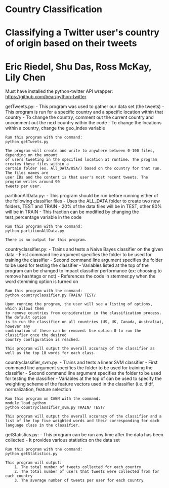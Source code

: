 # Country Classification
# Classifying a Twitter user's country of origin based on their tweets
# Eric Riedel, Shu Das, Ross McKay, Lily Chen

Must have installed the python-twitter API wrapper: https://github.com/bear/python-twitter

getTweets.py:
	- This program was used to gather our data set (the tweets)
	- This program is run for a specific country and a specific location within that country
	- To change the country, comment out the current country and uncomment out the next country within the code
	- To change the locations within a country, change the geo_index variable

	Run this program with the command:
	python getTweets.py

	The program will create and write to anywhere between 0-100 files, depending on the amount 
	of users tweeting in the specified location at runtime. The program creates these files within a 
	certain folder (ex. All_DATA/USA/) based on the country for that run. The files names are
	user IDs and the content is that user's most recent tweets. The program writes around 90 
	tweets per user.
	

partitionAllData.py:
	- This program should be run before running either of the following classifier files
	- Uses the ALL_DATA folder to create two new folders, TEST and TRAIN
	- 20% of the data files will be in TEST, other 80% will be in TRAIN
	- This fraction can be modified by changing the test_percentage variable in the code

	Run this program with the command:
	python partitionAllData.py     

	There is no output for this program.


countryclassifier.py:
	- Trains and tests a Naive Bayes classifier on the given data
	- First command line argument specifies the folder to be used for training the classifier
	- Second command line argument specifies the folder to be used for testing the classifier
	- Variables listed at the top of the program can be changed to impact classifier performance (ex: choosing to remove hashtags or not)
	- References the code in stemmer.py when the word stemming option is turned on

	Run this program with the command:
	python countryclassifier.py TRAIN/ TEST/

	Upon running the program, the user will see a listing of options, which allows them
	to remove countries from consideration in the classification process. The default option
	is to run the classifier on all countries (US, UK, Canada, Australia), however any
	combination of these can be removed. Use option 0 to run the classifier once the desired
	country configuration is reached.

	This program will output the overall accuracy of the classifier as well as the top 10 words for each class.


countryclassifier_svm.py:
	- Trains and tests a linear SVM classifier 
	- First command line argument specifies the folder to be used for training the classifier 
	- Second command line argument specifies the folder to be used for testing the classifier 
	- Variables at the top of can be used to specify the weighting scheme of the feature vectors used in the classifier
	  (i.e. tfidf, normalization, feature selection
	
	Run this program on CAEN with the command: 
	module load python 
	python countryclassifier_svm.py TRAIN/ TEST/ 

	This program will output the overall accuracy of the classifier and a list of the top five weighted words and their corresponding for each language class in the classifier.

getStatistics.py:
	- This program can be run any time after the data has been collected
	- It provides various statistics on the data set

	Run this program with the command:
	python getStatistics.py

	This program will output:
		1. The total number of tweets collected for each country
		2. The total number of users that tweets were collected from for each country
		3. The average number of tweets per user for each country
